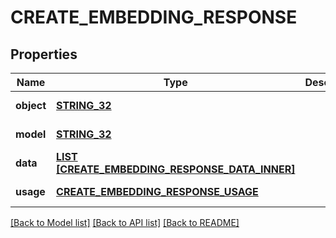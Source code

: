 # CREATE_EMBEDDING_RESPONSE

## Properties
Name | Type | Description | Notes
------------ | ------------- | ------------- | -------------
**object** | [**STRING_32**](STRING_32.md) |  | [default to null]
**model** | [**STRING_32**](STRING_32.md) |  | [default to null]
**data** | [**LIST [CREATE_EMBEDDING_RESPONSE_DATA_INNER]**](CreateEmbeddingResponse_data_inner.md) |  | [default to null]
**usage** | [**CREATE_EMBEDDING_RESPONSE_USAGE**](CreateEmbeddingResponse_usage.md) |  | [default to null]

[[Back to Model list]](../README.md#documentation-for-models) [[Back to API list]](../README.md#documentation-for-api-endpoints) [[Back to README]](../README.md)


